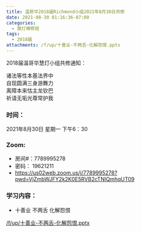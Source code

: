 ```yaml
---
title: 温哥华2018届Richmond小组2021年8月30日共修
date: 2021-08-30 01:16:36-07:00
categories:
  - 慧灯禅修班
tags:
  - 2018届
attachments: /f/up/十善业-不两舌-化解怨恨.pptx
---
```

2018届温哥华慧灯小组共修通知：

诸法等性本基法界中\
自现圆满三身游舞力\
离障本来怙主龙钦巴\
祈请无垢光尊常护我  

### 时间：

2021年8月30日 星期一 下午6：30

### Zoom:

* 房间#：7789995278 
* 密码： 19621211
* <https://us02web.zoom.us/j/7789995278?pwd=VjZmbWJFY2k2K0E5RVB2cTNIQmhqUT09>

### 学习内容：

* 十善业 不两舌 化解怨恨

[/f/up/十善业-不两舌-化解怨恨.pptx](https://s3.ca-central-1.wasabisys.com/hddata/f.huidengchanxiu.net/hdv/f/up/十善业-不两舌-化解怨恨.pptx)